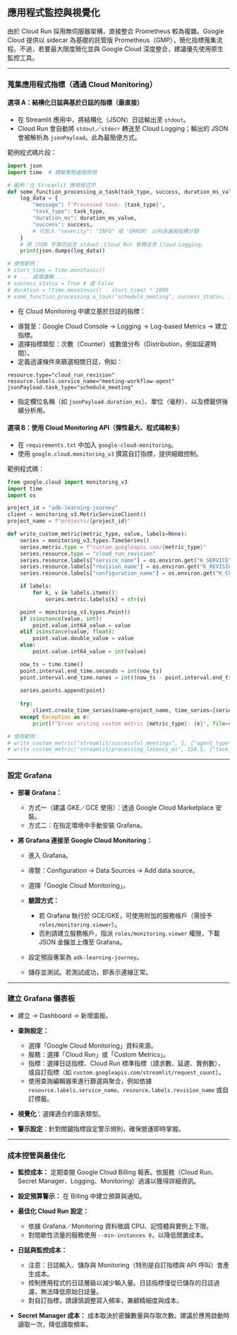## 應用程式監控與視覺化

由於 Cloud Run 採用無伺服器架構，直接整合 Prometheus 較為複雜。Google Cloud 提供以 sidecar 為基礎的託管版 Prometheus（GMP），簡化指標蒐集流程。不過，若要最大限度簡化並與 Google Cloud 深度整合，建議優先使用原生監控工具。

---

### 蒐集應用程式指標（透過 Cloud Monitoring）

#### 選項 A：結構化日誌與基於日誌的指標（最直接）

* 在 Streamlit 應用中，將結構化（JSON）日誌輸出至 `stdout`。
* Cloud Run 會自動將 `stdout`／`stderr` 轉送至 Cloud Logging；輸出的 JSON 會被解析為 `jsonPayload`。此為最簡便方式。

範例程式碼片段：

```python
import json
import time  # 模擬實際處理時間

# 範例：在 Streamlit 應用程式中
def some_function_processing_a_task(task_type, success, duration_ms_value):
    log_data = {
        "message": f"Processed task: {task_type}",
        "task_type": task_type,
        "duration_ms": duration_ms_value,
        "success": success,
        # 可加入 "severity": "INFO" 或 "ERROR" 以利過濾與指標分類
    }
    # 將 JSON 字串印出至 stdout；Cloud Run 會轉送至 Cloud Logging。
    print(json.dumps(log_data))

# 使用範例：
# start_time = time.monotonic()
# # ... 處理邏輯 ...
# success_status = True # 或 False
# duration = (time.monotonic() - start_time) * 1000
# some_function_processing_a_task("schedule_meeting", success_status, int(duration))
```

* 在 Cloud Monitoring 中建立基於日誌的指標：

- 導覽至：Google Cloud Console → Logging → Log-based Metrics → 建立指標。
- 選擇指標類型：次數（Counter）或數值分布（Distribution，例如延遲時間）。
- 定義過濾條件來篩選相關日誌，例如：

```
resource.type="cloud_run_revision"
resource.labels.service_name="meeting-workflow-agent"
jsonPayload.task_type="schedule_meeting"
```

* 指定欄位名稱（如 `jsonPayload.duration_ms`）、單位（毫秒）、以及標籤供後續分析用。

#### 選項 B：使用 Cloud Monitoring API（彈性最大、程式碼較多）

* 在 `requirements.txt` 中加入 `google-cloud-monitoring`。
* 使用 `google.cloud.monitoring_v3` 撰寫自訂指標，提供細緻控制。

範例程式碼：

```python
from google.cloud import monitoring_v3
import time
import os

project_id = "adk-learning-journey"
client = monitoring_v3.MetricServiceClient()
project_name = f"projects/{project_id}"

def write_custom_metric(metric_type, value, labels=None):
    series = monitoring_v3.types.TimeSeries()
    series.metric.type = f"custom.googleapis.com/{metric_type}"
    series.resource.type = "cloud_run_revision"
    series.resource.labels["service_name"] = os.environ.get("K_SERVICE", "unknown")
    series.resource.labels["revision_name"] = os.environ.get("K_REVISION", "unknown")
    series.resource.labels["configuration_name"] = os.environ.get("K_CONFIGURATION", "unknown")

    if labels:
        for k, v in labels.items():
            series.metric.labels[k] = str(v)

    point = monitoring_v3.types.Point()
    if isinstance(value, int):
        point.value.int64_value = value
    elif isinstance(value, float):
        point.value.double_value = value
    else:
        point.value.int64_value = int(value)

    now_ts = time.time()
    point.interval.end_time.seconds = int(now_ts)
    point.interval.end_time.nanos = int((now_ts - point.interval.end_time.seconds) * 10**9)
    
    series.points.append(point)
    
    try:
        client.create_time_series(name=project_name, time_series=[series])
    except Exception as e:
        print(f"Error writing custom metric {metric_type}: {e}", file=sys.stderr)

# 使用範例：
# write_custom_metric("streamlit/successful_meetings", 1, {"agent_type": "manager"})
# write_custom_metric("streamlit/processing_latency_ms", 150.5, {"task_category": "report_generation"})
```

---

### 設定 Grafana

* **部署 Grafana：**

  * 方式一（建議 GKE／GCE 使用）：透過 Google Cloud Marketplace 安裝。
  * 方式二：在指定環境中手動安裝 Grafana。
* **將 Grafana 連接至 Google Cloud Monitoring：**

  * 進入 Grafana。
  * 導覽：Configuration → Data Sources → Add data source。
  * 選擇「Google Cloud Monitoring」。
  * **驗證方式：**

    * 若 Grafana 執行於 GCE/GKE，可使用附加的服務帳戶（需授予 `roles/monitoring.viewer`）。
    * 否則請建立服務帳戶，指派 `roles/monitoring.viewer` 權限，下載 JSON 金鑰並上傳至 Grafana。
  * 設定預設專案為 `adk-learning-journey`。
  * 儲存並測試。若測試成功，即表示連線正常。

---

### 建立 Grafana 儀表板

* 建立 → Dashboard → 新增面板。
* **查詢設定：**

  * 選擇「Google Cloud Monitoring」資料來源。
  * 服務：選擇「Cloud Run」或「Custom Metrics」。
  * 指標：選擇日誌指標、Cloud Run 標準指標（請求數、延遲、實例數），或自訂指標（如 `custom.googleapis.com/streamlit/request_count`）。
  * 使用查詢編輯器來進行篩選與聚合，例如依據 `resource.labels.service_name`、`resource.labels.revision_name` 或自訂標籤。
* **視覺化**：選擇適合的圖表類型。
* **警示設定**：針對關鍵指標設定警示規則，確保營運即時掌握。

---

### 成本控管與最佳化

* **監控成本：** 定期查閱 Google Cloud Billing 報表。依服務（Cloud Run、Secret Manager、Logging、Monitoring）過濾以獲得詳細資訊。
* **設定預算警示：** 在 Billing 中建立預算與通知。
* **最佳化 Cloud Run 設定：**

  * 依據 Grafana／Monitoring 資料微調 CPU、記憶體與實例上下限。
  * 對間歇性流量的服務使用 `--min-instances 0`，以降低閒置成本。
* **日誌與監控成本：**

  * 注意：日誌輸入、儲存與 Monitoring（特別是自訂指標與 API 呼叫）會產生成本。
  * 控制應用程式的日誌層級以減少輸入量。日誌指標僅從已儲存的日誌過濾，無法降低原始日誌量。
  * 對自訂指標，請謹慎調整寫入頻率，兼顧精細度與成本。
* **Secret Manager 成本：** 成本取決於密鑰數量與存取次數。建議於應用啟動時讀取一次，降低讀取頻率。
